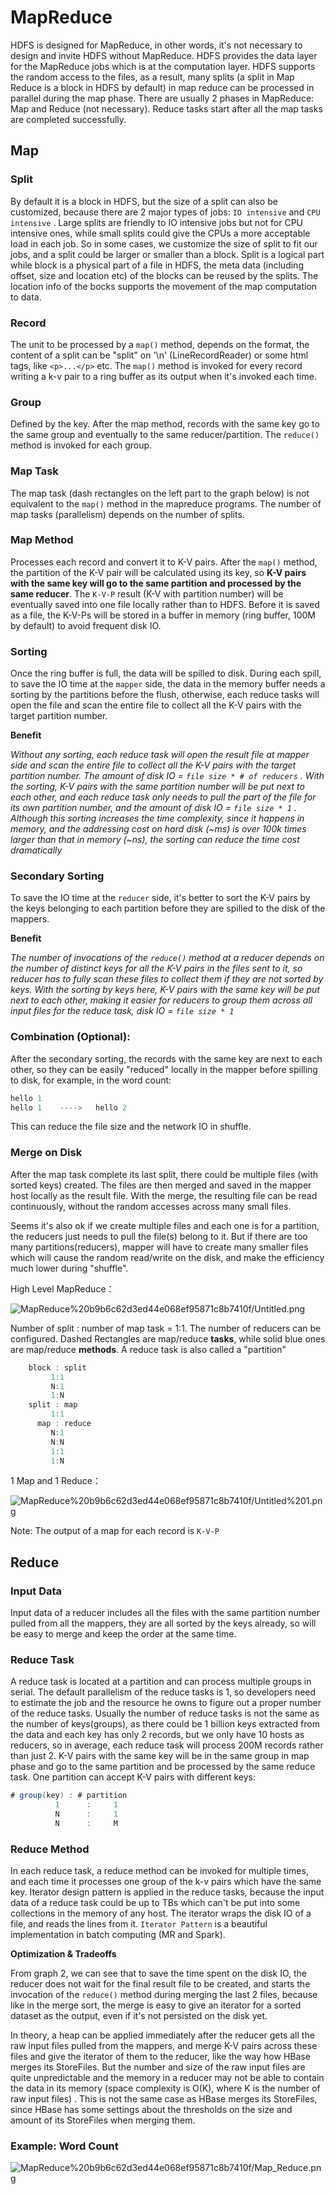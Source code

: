 # MapReduce

HDFS is designed for MapReduce, in other words, it's not necessary to design and invite HDFS without MapReduce. HDFS provides the data layer for the MapReduce jobs which is at the computation layer. HDFS supports the random access to the files, as a result, many splits (a split in Map Reduce is a block in HDFS by default) in map reduce can be processed in parallel during the map phase. There are usually 2 phases in MapReduce: Map and Reduce (not necessary). Reduce tasks start after all the map tasks are completed successfully.

## Map

### Split

By default it is a block in HDFS, but the size of a split can also be customized, because there are 2 major types of jobs: `IO intensive` and `CPU intensive` . Large splits are friendly to IO intensive jobs but not for CPU intensive ones, while small splits could give the CPUs a more acceptable load in each job. So in some cases, we customize the size of split to fit our jobs, and a split could be larger or smaller than a block. Split is a logical part while block is a physical part of a file in HDFS, the meta data (including offset, size and location etc) of the blocks can be reused by the splits. The location info of the bocks supports the movement of the map computation to data. 

### Record

The unit to be processed by a `map()` method, depends on the format, the content of a split can be "split" on '\n' (LineRecordReader) or some html tags, like `<p>...</p>`  etc. The `map()` method is invoked for every record writing a k-v pair to a ring buffer as its output when it's invoked each time.

### Group

Defined by the key. After the map method, records with the same key go to the same group and eventually to the same reducer/partition. The `reduce()` method is invoked for each group.

### Map Task

The map task (dash rectangles on the left part to the graph below) is not equivalent to the `map()` method in the mapreduce programs. The number of map tasks (parallelism) depends on the number of splits.

### Map Method

Processes each record and convert it to K-V pairs. After the `map()` method, the partition of the K-V pair will be calculated using its key, so **K-V pairs with the same key will go to the same partition and processed by the same reducer**. The `K-V-P` result (K-V with partition number) will be eventually saved into one file locally rather than to HDFS. Before it is saved as a file, the K-V-Ps will be stored in a buffer in memory (ring buffer, 100M by default) to avoid frequent disk IO.

### Sorting

Once the ring buffer is full, the data will be spilled to disk. During each spill, to save the IO time at the `mapper` side, the data in the memory buffer needs a sorting by the partitions before the flush, otherwise, each reduce tasks will open the file and scan the entire file to collect all the K-V pairs with the target partition number. 

**Benefit**

*Without any sorting, each reduce task will open the result file at mapper side and scan the entire file to collect all the K-V pairs with the target partition number.* *The amount of disk IO = `file size * # of reducers` . With the sorting, K-V pairs with the same partition number will be put next to each other, and each reduce task only needs to pull the part of the file for its own partition number, and the amount of disk IO = `file size * 1` . Although this sorting increases the time complexity, since it happens in memory, and the addressing cost on hard disk (~ms) is over 100k times larger than that in memory (~ns), the sorting can reduce the time cost dramatically*

### Secondary Sorting

To save the IO time at the `reducer` side, it's better to sort the K-V pairs by the keys belonging to each partition before they are spilled to the disk of the mappers.  

**Benefit**

*The number of invocations of the `reduce()` method at a reducer depends on the number of distinct keys for all the K-V pairs in the files sent to it, so reducer has to fully scan these files to collect them if they are not sorted by keys. With the sorting by keys here, K-V pairs with the same key will be put next to each other, making it easier for reducers to group them across all input files for the reduce task, disk IO = `file size * 1`* 

### **Combination (Optional)**:

After the secondary sorting, the records with the same key are next to each other, so they can be easily "reduced" locally in the mapper before spilling to disk, for example, in the word count:

```java
hello 1
hello 1    ---->   hello 2 
```

This can reduce  the file size and the network IO in shuffle.

### Merge on Disk

After the map task complete its last split, there could be multiple files (with sorted keys) created. The files are then merged and saved in the mapper host locally as the result file. With the merge, the resulting file can be read continuously, without the random accesses across many small files. 

Seems it's also ok if we create multiple files and each one is for a partition, the reducers just needs to pull the file(s) belong to it. But if there are too many partitions(reducers), mapper will have to create many smaller files which will cause the random read/write on the disk, and make the efficiency much lower during "shuffle". 

High Level MapReduce：

![MapReduce%20b9b6c62d3ed44e068ef95871c8b7410f/Untitled.png](MapReduce%20b9b6c62d3ed44e068ef95871c8b7410f/Untitled.png)

Number of split : number of map task = 1:1. The number of reducers can be configured. Dashed Rectangles are map/reduce **tasks**, while solid blue ones are map/reduce **methods**. A reduce task is also called a "partition"

```java
    block : split
		 1:1
		 N:1
		 1:N
    split : map
		 1:1
	  map : reduce
		 N:1
		 N:N
		 1:1
		 1:N
```

1 Map and 1 Reduce：

![MapReduce%20b9b6c62d3ed44e068ef95871c8b7410f/Untitled%201.png](MapReduce%20b9b6c62d3ed44e068ef95871c8b7410f/Untitled%201.png)

Note: The output of a map for each record is `K-V-P`

## Reduce

### Input Data

Input data of a reducer includes all the files with the same partition number pulled from all the mappers, they are all sorted by the keys already, so will be easy to merge and keep the order at the same time.

### Reduce Task

A reduce task is located at a partition and can process multiple groups in serial. The default parallelism of the reduce tasks is 1, so developers need to estimate the job and the resource he owns to figure out a proper number of the reduce tasks. Usually the number of reduce tasks is not the same as the number of keys(groups), as there could be 1 billion keys extracted from the data and each key has only 2 records, but we only have 10 hosts as reducers, so in average, each reduce task will process 200M records rather than just 2. K-V pairs with the same key will be in the same group in map phase and go to the same partition and be processed by the same reduce task. One partition can accept K-V pairs with different keys: 

```java
# group(key) : # partition
		  1      :     1
		  N      :     1
		  N      :     M
```

### Reduce Method

In each reduce task, a reduce method can be invoked for multiple times, and each time it processes one group of the k-v pairs which have the same key. Iterator design pattern is applied in the reduce tasks, because the input data of a reduce task could be up to TBs which can't be put into some collections in the memory of any host. The iterator wraps the disk IO of a file, and reads the lines from it. `Iterator Pattern` is a beautiful implementation in batch computing (MR and Spark). 

**Optimization & Tradeoffs**

From graph 2, we can see that to save the time spent on the disk IO, the reducer does not wait for the final result file to be created, and starts the invocation of the `reduce()` method during merging the last 2 files, because like in the merge sort, the merge is easy to give an iterator for a sorted dataset as the output, even if it's not persisted on the disk yet.

In theory, a heap can be applied immediately after the reducer gets all the raw input files pulled from the mappers, and merge K-V pairs across these files and give the iterator of them to the reducer, like the way how HBase merges its StoreFiles. But the number and size of the raw input files are quite unpredictable and the memory in a reducer may not be able to contain the data in its memory (space complexity is O(K), where K is the number of raw input files) . This is not the same case as HBase merges its StoreFiles, since HBase has some settings about the thresholds on the size and amount of its StoreFiles when merging them.

### Example: Word Count

![MapReduce%20b9b6c62d3ed44e068ef95871c8b7410f/Map_Reduce.png](MapReduce%20b9b6c62d3ed44e068ef95871c8b7410f/Map_Reduce.png)